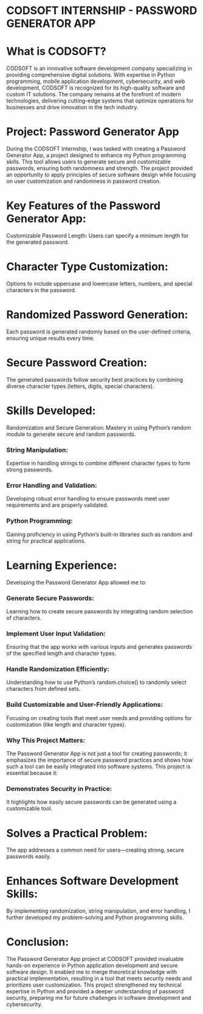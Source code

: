 # CODSOFT INTERNSHIP - PASSWORD GENERATOR APP
# What is CODSOFT?
CODSOFT is an innovative software development company specializing in providing comprehensive digital solutions. With expertise in Python programming, mobile application development, cybersecurity, and web development, CODSOFT is recognized for its high-quality software and custom IT solutions. The company remains at the forefront of modern technologies, delivering cutting-edge systems that optimize operations for businesses and drive innovation in the tech industry.

# Project: Password Generator App
During the CODSOFT Internship, I was tasked with creating a Password Generator App, a project designed to enhance my Python programming skills. This tool allows users to generate secure and customizable passwords, ensuring both randomness and strength. The project provided an opportunity to apply principles of secure software design while focusing on user customization and randomness in password creation.

# Key Features of the Password Generator App:
Customizable Password Length:
Users can specify a minimum length for the generated password.

# Character Type Customization:
Options to include uppercase and lowercase letters, numbers, and special characters in the password.

# Randomized Password Generation:
Each password is generated randomly based on the user-defined criteria, ensuring unique results every time.

# Secure Password Creation:
The generated passwords follow security best practices by combining diverse character types (letters, digits, special characters).

# Skills Developed:
Randomization and Secure Generation:
Mastery in using Python’s random module to generate secure and random passwords.

### String Manipulation:
Expertise in handling strings to combine different character types to form strong passwords.

### Error Handling and Validation:
Developing robust error handling to ensure passwords meet user requirements and are properly validated.

### Python Programming:
Gaining proficiency in using Python’s built-in libraries such as random and string for practical applications.

# Learning Experience:
Developing the Password Generator App allowed me to:

### Generate Secure Passwords:
Learning how to create secure passwords by integrating random selection of characters.

### Implement User Input Validation:
Ensuring that the app works with various inputs and generates passwords of the specified length and character types.

### Handle Randomization Efficiently:
Understanding how to use Python’s random.choice() to randomly select characters from defined sets.

### Build Customizable and User-Friendly Applications:
Focusing on creating tools that meet user needs and providing options for customization (like length and character types).

### Why This Project Matters:
The Password Generator App is not just a tool for creating passwords; it emphasizes the importance of secure password practices and shows how such a tool can be easily integrated into software systems. This project is essential because it:

### Demonstrates Security in Practice:
It highlights how easily secure passwords can be generated using a customizable tool.

# Solves a Practical Problem:
The app addresses a common need for users—creating strong, secure passwords easily.

# Enhances Software Development Skills:
By implementing randomization, string manipulation, and error handling, I further developed my problem-solving and Python programming skills.

# Conclusion:
The Password Generator App project at CODSOFT provided invaluable hands-on experience in Python application development and secure software design. It enabled me to merge theoretical knowledge with practical implementation, resulting in a tool that meets security needs and prioritizes user customization. This project strengthened my technical expertise in Python and provided a deeper understanding of password security, preparing me for future challenges in software development and cybersecurity.
